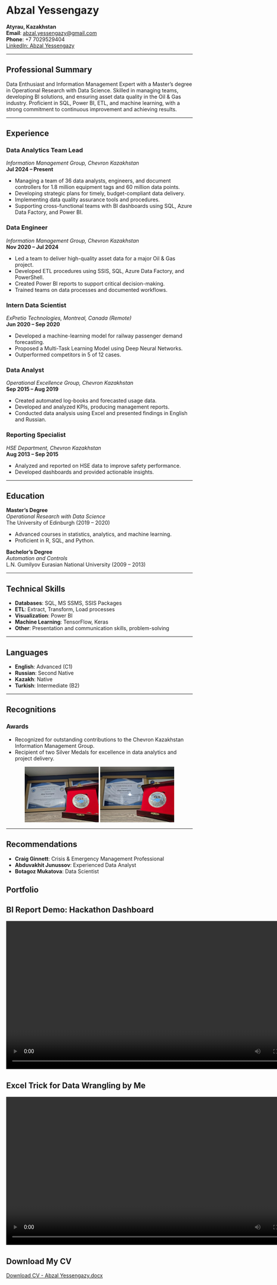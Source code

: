 # Abzal Yessengazy  
**Atyrau, Kazakhstan**  
**Email**: abzal.yessengazy@gmail.com  
**Phone**: +7 7029529404  
[LinkedIn: Abzal Yessengazy](https://www.linkedin.com/in/abzal-yessengazy/?locale=en_US)

---

## Professional Summary  
Data Enthusiast and Information Management Expert with a Master’s degree in Operational Research with Data Science. Skilled in managing teams, developing BI solutions, and ensuring asset data quality in the Oil & Gas industry. Proficient in SQL, Power BI, ETL, and machine learning, with a strong commitment to continuous improvement and achieving results.

---

## Experience  

### **Data Analytics Team Lead**  
*Information Management Group, Chevron Kazakhstan*  
**Jul 2024 – Present**  
- Managing a team of 36 data analysts, engineers, and document controllers for 1.8 million equipment tags and 60 million data points.  
- Developing strategic plans for timely, budget-compliant data delivery.  
- Implementing data quality assurance tools and procedures.  
- Supporting cross-functional teams with BI dashboards using SQL, Azure Data Factory, and Power BI.  

### **Data Engineer**  
*Information Management Group, Chevron Kazakhstan*  
**Nov 2020 – Jul 2024**  
- Led a team to deliver high-quality asset data for a major Oil & Gas project.  
- Developed ETL procedures using SSIS, SQL, Azure Data Factory, and PowerShell.  
- Created Power BI reports to support critical decision-making.  
- Trained teams on data processes and documented workflows.  

### **Intern Data Scientist**  
*ExPretio Technologies, Montreal, Canada (Remote)*  
**Jun 2020 – Sep 2020**  
- Developed a machine-learning model for railway passenger demand forecasting.  
- Proposed a Multi-Task Learning Model using Deep Neural Networks.  
- Outperformed competitors in 5 of 12 cases.  

### **Data Analyst**  
*Operational Excellence Group, Chevron Kazakhstan*  
**Sep 2015 – Aug 2019**  
- Created automated log-books and forecasted usage data.  
- Developed and analyzed KPIs, producing management reports.  
- Conducted data analysis using Excel and presented findings in English and Russian.  

### **Reporting Specialist**  
*HSE Department, Chevron Kazakhstan*  
**Aug 2013 – Sep 2015**  
- Analyzed and reported on HSE data to improve safety performance.  
- Developed dashboards and provided actionable insights.  

---

## Education  

**Master’s Degree**  
*Operational Research with Data Science*  
The University of Edinburgh (2019 – 2020)  
- Advanced courses in statistics, analytics, and machine learning.  
- Proficient in R, SQL, and Python.  

**Bachelor’s Degree**  
*Automation and Controls*  
L.N. Gumilyov Eurasian National University (2009 – 2013)  

---

## Technical Skills  
- **Databases**: SQL, MS SSMS, SSIS Packages  
- **ETL**: Extract, Transform, Load processes  
- **Visualization**: Power BI  
- **Machine Learning**: TensorFlow, Keras  
- **Other**: Presentation and communication skills, problem-solving  

---

## Languages  
- **English**: Advanced (C1)  
- **Russian**: Second Native  
- **Kazakh**: Native  
- **Turkish**: Intermediate (B2)  

---

## Recognitions  

### **Awards**  
- Recognized for outstanding contributions to the Chevron Kazakhstan Information Management Group.  
- Recipient of two Silver Medals for excellence in data analytics and project delivery.

<div align="center">
  <img src="Silver2.jpeg" alt="Silver Medal 1" width="200">
  <img src="silver4.jpeg" alt="Silver Medal 2" width="200">
</div>

---
## Recommendations  
- **Craig Ginnett**: Crisis & Emergency Management Professional  
- **Abduvakhit Junussov**: Experienced Data Analyst  
- **Botagoz Mukatova**: Data Scientist


## Portfolio

## BI Report Demo: Hackathon Dashboard

<video controls width="800">
  <source src="Power BI Dashboard for Hackathon.mp4" type="video/mp4">
  <p>Your browser does not support HTML5 video. Download the video <a href="Power BI Dashboard for Hackathon.mp4">here</a>.</p>
</video>


## Excel Trick for Data Wrangling by Me

<video controls width="800">
  <source src="ExcelTrick.mp4" type="video/mp4">
  <p>Your browser does not support HTML5 video. Download the video <a href="ExcelTrick.mp4">here</a>.</p>
</video>

## Download My CV
[Download CV - Abzal Yessengazy.docx](CV%20-%20Abzal%20Yessengazy.docx)

